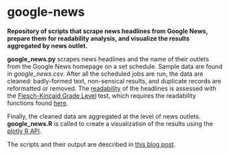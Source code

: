 google-news
===========

**Repository of scripts that scrape news headlines from Google News, prepare them for readability analysis, and visualize the results aggregated by news outlet.**

**google_news.py** scrapes news headlines and the name of their outlets from the Google News homepage on a set schedule. Sample data are found in *google_news.csv*. After all the scheduled jobs are run, the data are cleaned: badly-formed text, non-sensical results, and duplicate records are reformatted or removed. The [readability](http://en.wikipedia.org/wiki/Readability) of the headlines is assessed with the [Flesch-Kincaid Grade Level](http://en.wikipedia.org/wiki/Flesch%E2%80%93Kincaid_readability_tests#Flesch.E2.80.93Kincaid_Grade_Level) test, which requires the readability functions found [here](https://github.com/mmautner/readability).

Finally, the cleaned data are aggregated at the level of news outlets. **google_news.R** is called to create a visualization of the results using the [plotly R API](https://plot.ly/r/).

The scripts and their output are described in [this blog post]().
